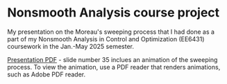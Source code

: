 # Nonsmooth Analysis course project

My presentation on the Moreau's sweeping process that I had done as a part of my Nonsmooth Analysis in Control and Optimization (EE6431) coursework in the Jan.-May 
2025 semester.

[Presentation PDF](ee6431_Presentation.pdf) - slide number 35 inclues an animation of the sweeping process. To view the animation, use a PDF reader that renders animations, such as Adobe PDF reader.
